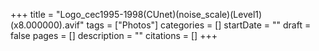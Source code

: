 +++
title = "Logo_cec1995-1998(CUnet)(noise_scale)(Level1)(x8.000000).avif"
tags = ["Photos"]
categories = []
startDate = ""
draft = false
pages = []
description = ""
citations = []
+++
